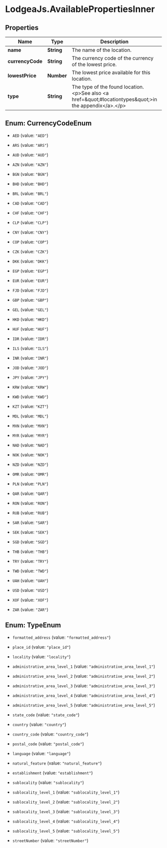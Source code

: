 # LodgeaJs.AvailablePropertiesInner

## Properties

Name | Type | Description | Notes
------------ | ------------- | ------------- | -------------
**name** | **String** | The name of the location. | 
**currencyCode** | **String** | The currency code of the currency of the lowest price. | 
**lowestPrice** | **Number** | The lowest price available for this location. | 
**type** | **String** | The type of the found location.&lt;p&gt;See also &lt;a href&#x3D;\&quot;#locationtypes\&quot;&gt;in the appendix&lt;/a&gt;.&lt;/p&gt; | 



## Enum: CurrencyCodeEnum


* `AED` (value: `"AED"`)

* `ARS` (value: `"ARS"`)

* `AUD` (value: `"AUD"`)

* `AZN` (value: `"AZN"`)

* `BGN` (value: `"BGN"`)

* `BHD` (value: `"BHD"`)

* `BRL` (value: `"BRL"`)

* `CAD` (value: `"CAD"`)

* `CHF` (value: `"CHF"`)

* `CLP` (value: `"CLP"`)

* `CNY` (value: `"CNY"`)

* `COP` (value: `"COP"`)

* `CZK` (value: `"CZK"`)

* `DKK` (value: `"DKK"`)

* `EGP` (value: `"EGP"`)

* `EUR` (value: `"EUR"`)

* `FJD` (value: `"FJD"`)

* `GBP` (value: `"GBP"`)

* `GEL` (value: `"GEL"`)

* `HKD` (value: `"HKD"`)

* `HUF` (value: `"HUF"`)

* `IDR` (value: `"IDR"`)

* `ILS` (value: `"ILS"`)

* `INR` (value: `"INR"`)

* `JOD` (value: `"JOD"`)

* `JPY` (value: `"JPY"`)

* `KRW` (value: `"KRW"`)

* `KWD` (value: `"KWD"`)

* `KZT` (value: `"KZT"`)

* `MDL` (value: `"MDL"`)

* `MXN` (value: `"MXN"`)

* `MYR` (value: `"MYR"`)

* `NAD` (value: `"NAD"`)

* `NOK` (value: `"NOK"`)

* `NZD` (value: `"NZD"`)

* `OMR` (value: `"OMR"`)

* `PLN` (value: `"PLN"`)

* `QAR` (value: `"QAR"`)

* `RON` (value: `"RON"`)

* `RUB` (value: `"RUB"`)

* `SAR` (value: `"SAR"`)

* `SEK` (value: `"SEK"`)

* `SGD` (value: `"SGD"`)

* `THB` (value: `"THB"`)

* `TRY` (value: `"TRY"`)

* `TWD` (value: `"TWD"`)

* `UAH` (value: `"UAH"`)

* `USD` (value: `"USD"`)

* `XOF` (value: `"XOF"`)

* `ZAR` (value: `"ZAR"`)





## Enum: TypeEnum


* `formatted_address` (value: `"formatted_address"`)

* `place_id` (value: `"place_id"`)

* `locality` (value: `"locality"`)

* `administrative_area_level_1` (value: `"administrative_area_level_1"`)

* `administrative_area_level_2` (value: `"administrative_area_level_2"`)

* `administrative_area_level_3` (value: `"administrative_area_level_3"`)

* `administrative_area_level_4` (value: `"administrative_area_level_4"`)

* `administrative_area_level_5` (value: `"administrative_area_level_5"`)

* `state_code` (value: `"state_code"`)

* `country` (value: `"country"`)

* `country_code` (value: `"country_code"`)

* `postal_code` (value: `"postal_code"`)

* `language` (value: `"language"`)

* `natural_feature` (value: `"natural_feature"`)

* `establishment` (value: `"establishment"`)

* `sublocality` (value: `"sublocality"`)

* `sublocality_level_1` (value: `"sublocality_level_1"`)

* `sublocality_level_2` (value: `"sublocality_level_2"`)

* `sublocality_level_3` (value: `"sublocality_level_3"`)

* `sublocality_level_4` (value: `"sublocality_level_4"`)

* `sublocality_level_5` (value: `"sublocality_level_5"`)

* `streetNumber` (value: `"streetNumber"`)




